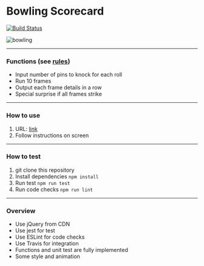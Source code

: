 # Bowling Scorecard

[![Build Status](https://www.travis-ci.com/cspoppuppy/bowling-challenge.svg?branch=master)](https://www.travis-ci.com/cspoppuppy/bowling-challenge)

![bowling](https://media.giphy.com/media/l0HlW6GBSjbyFDCW4/giphy.gif)

---

### Functions (see [rules](docs/rules.md))

-   Input number of pins to knock for each roll
-   Run 10 frames
-   Output each frame details in a row
-   Special surprise if all frames strike

---

### How to use

1. URL: [link](http://shacheng.co.uk/bowling-scorecard/)
2. Follow instructions on screen

---

### How to test

1. git clone this repository
2. Install dependencies `npm install`
3. Run test `npm run test`
4. Run code checks `npm run lint`

---

### Overview

-   Use jQuery from CDN
-   Use jest for test
-   Use ESLint for code checks
-   Use Travis for integration
-   Functions and unit test are fully implemented
-   Some style and animation
